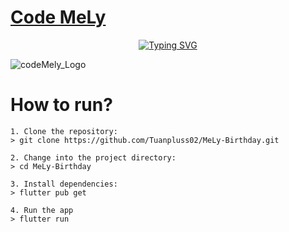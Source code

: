 # [Code MeLy](https://www.facebook.com/code.mely)

<p align="center">
     <a href="https://www.facebook.com/code.mely"><img src="https://readme-typing-svg.herokuapp.com?font=Fira+Code&size=30&pause=1000&width=435&lines=Happy+birthday+Code+MeLy" alt="Typing SVG" /></a>
 </p>
 
![codeMely_Logo](https://user-images.githubusercontent.com/82562559/230283217-dde028a4-1e98-4c3c-870b-069957d4df04.png)
# How to run?
```
1. Clone the repository:
> git clone https://github.com/Tuanpluss02/MeLy-Birthday.git

2. Change into the project directory:
> cd MeLy-Birthday

3. Install dependencies:
> flutter pub get

4. Run the app
> flutter run 
```
